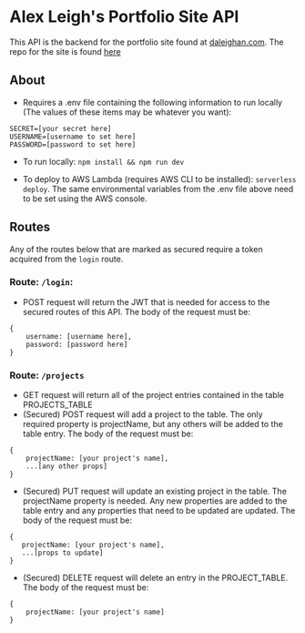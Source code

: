 # Alex Leigh's Portfolio Site API
This API is the backend for the portfolio site found at [daleighan.com](https://daleighan.com). The repo for the site is found [here](https://github.com/daleighan/personal-site)
## About
* Requires a .env file containing the following information to run locally (The values of these items may be whatever you want): 
```
SECRET=[your secret here]
USERNAME=[username to set here]
PASSWORD=[password to set here]
```

* To run locally: `npm install && npm run dev`

* To deploy to AWS Lambda (requires AWS CLI to be installed): `serverless deploy`. The same environmental variables from the .env file above need to be set using the AWS console.

## Routes
Any of the routes below that are marked as secured require a token acquired from the `login` route.

### Route: `/login`:
* POST request will return the JWT that is needed for access to the secured routes of this API. The body of the request must be: 

```
{ 
	username: [username here], 
	password: [password here]
}
```

### Route: `/projects`

* GET request will return all of the project entries contained in the table PROJECTS_TABLE
* (Secured) POST request will add a project to the table. The only required property is projectName, but any others will be added to the table entry. The body of the request must be:
```
{
	projectName: [your project's name],
	...[any other props]
}
```
* (Secured) PUT request will update an existing project in the table. The projectName property is needed. Any new properties are added to the table entry and any  properties that need to be updated are updated. The body of the request must be:
 ```
{
	projectName: [your project's name],
	...[props to update]
}
```
* (Secured) DELETE request will delete an entry in the PROJECT_TABLE. The body of the request must be:
```
{
	projectName: [your project's name]
}
```

